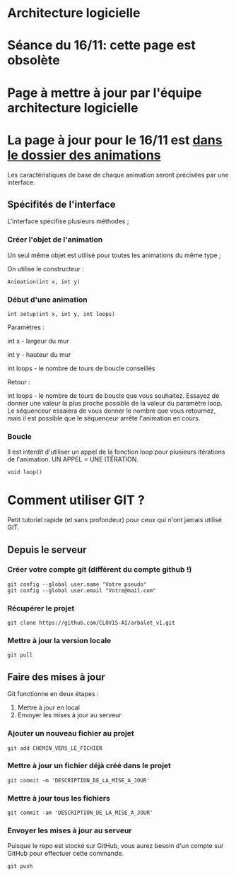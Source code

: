 # Architecture logicielle
# Séance du 16/11: cette page est obsolète
# Page à mettre à jour par l'équipe architecture logicielle
# La page à jour pour le 16/11 est [dans le dossier des animations](animations)

Les caractéristiques de base de chaque animation seront précisées par une interface.

## Spécifités de l'interface

L'interface spécifise plusieurs méthodes ;

### Créer l'objet de l'animation

Un seul même objet est utilisé pour toutes les animations du même type ;

On utilise le constructeur :

	Animation(int x, int y)

### Début d'une animation

	int setup(int x, int y, int loops)

Paramètres :

int x - largeur du mur

int y - hauteur du mur

int loops - le nombre de tours de boucle conseillés

Retour :

int loops - le nombre de tours de boucle que vous souhaitez. Essayez de donner une valeur la plus proche possible de la valeur du paramètre loop. Le séquenceur essaiera de vous donner le nombre que vous retournez, mais il est possible que le séquenceur arrête l'animation en cours.

### Boucle

Il est interdit d'utiliser un appel de la fonction loop pour plusieurs itérations de l'animation. UN APPEL = UNE ITÉRATION.

	void loop()

# Comment utiliser GIT ?

Petit tutoriel rapide (et sans profondeur) pour ceux qui n'ont jamais utilisé GIT.

## Depuis le serveur

### Créer votre compte git (différent du compte github !)

	git config --global user.name "Votre pseudo"
	git config --global user.email "Votre@mail.com"

### Récupérer le projet

	git clone https://github.com/CLOVIS-AI/arbalet_v1.git

### Mettre à jour la version locale

	git pull

## Faire des mises à jour

Git fonctionne en deux étapes :
 1. Mettre à jour en local
 2. Envoyer les mises à jour au serveur

### Ajouter un nouveau fichier au projet

	git add CHEMIN_VERS_LE_FICHIER

### Mettre à jour un fichier déjà créé dans le projet

	git commit -m 'DESCRIPTION_DE_LA_MISE_A_JOUR'

### Mettre à jour tous les fichiers

	git commit -am 'DESCRIPTION_DE_LA_MISE_A_JOUR'

### Envoyer les mises à jour au serveur

Puisque le repo est stocké sur GitHub, vous aurez besoin d'un compte sur GitHub pour effectuer cette commande.

	git push
